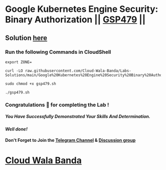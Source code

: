 # Google Kubernetes Engine Security: Binary Authorization || [GSP479](https://www.cloudskillsboost.google/focuses/57885?parent=catalog) ||

## Solution [here](https://youtu.be/cXTA0nxGfLo)

### Run the following Commands in CloudShell

```
export ZONE=
```
```
curl -LO raw.githubusercontent.com/Cloud-Wala-Banda/Labs-Solutions/main/Google%20Kubernetes%20Engine%20Security%20Binary%20Authorization/gsp479.sh

sudo chmod +x gsp479.sh

./gsp479.sh
```

### Congratulations 🎉 for completing the Lab !

##### *You Have Successfully Demonstrated Your Skills And Determination.*

#### *Well done!*

#### Don't Forget to Join the [Telegram Channel](https://t.me/cloudwalabanda) & [Discussion group](https://t.me/cloudwalabandachats)

# [Cloud Wala Banda](https://www.youtube.com/@cloudwalabanda)
